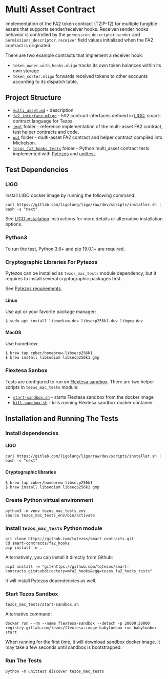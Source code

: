 # Multi Asset Contract

Implementation of the FA2 token contract (TZIP-12) for multiple fungible assets
that supports sender/receiver hooks. Receiver/sender hooks behavior is controlled
by the `permission_descriptor.sender` and `permissions_descriptor.receiver` field
values initialized when the FA2 contract is originated.

There are two example contracts that implement a receiver hook:

* `token_owner_with_hooks.mligo` tracks its own token balances within its own storage
* `token_sorter.mligo` forwards received tokens to other accounts according to its
dispatch table.

## Project Structure

* [`multi_asset.md`](multi_asset.md) - description
* [`fa2_interface.mligo`](ligo/fa2_interface.mligo) - FA2 contract interfaces
defined in [LIGO](https://ligolang.org/), smart-contract language for Tezos.
* [`impl`](ligo/impl/) folder - reference implementation of the multi-asset FA2
contract, test helper contracts and code.
* [`out`](ligo/out/) folder - multi-asset FA2 contract and helper contract compiled
into Michelson.
* [`tezos_fa2_hooks_tests`](tezos_fa2_hooks_tests/) folder - Python multi_asset
contract tests implemented with
[Pytezos](https://github.com/baking-bad/pytezos) and
[unittest](https://docs.python.org/3/library/unittest.html).

## Test Dependencies

### LIGO

Install LIGO docker image by running the following command:

`curl https://gitlab.com/ligolang/ligo/raw/dev/scripts/installer.sh | bash -s "next"`

See [LIGO installation](https://ligolang.org/docs/intro/installation/) instructions
for more details or alternative installation options.

### Python3

To run the test, Python 3.6+ and pip 19.0.1+ are required.

### Cryptographic Libraries For Pytezos

Pytezos can be installed as `tezos_mac_tests` module dependency, but it requires
to install several cryptographic packages first.

See [Pytezos requirements](https://github.com/baking-bad/pytezos#requirements).

#### Linux

Use apt or your favorite package manager:

`$ sudo apt install libsodium-dev libsecp256k1-dev libgmp-dev`

#### MacOS

Use homebrew:

```
$ brew tap cuber/homebrew-libsecp256k1
$ brew install libsodium libsecp256k1 gmp
```

### Flextesa Sanbox

Tests are configured to run on [Flextesa sandbox](https://assets.tqtezos.com/sandbox-quickstart).
There are two helper scripts in `tezos_mac_tests` module:

* [`start-sandbox.sh`](tezos_mac_tests/start-sandbox.sh) - starts Flextesa sandbox
from the docker image
* [`kill-sandbox.sh`](tezos_mac_tests/kill-sandbox.sh) - kills running Flextesa
sandbox docker container

## Installation and Running The Tests

### Install dependencies

#### LIGO 

`curl https://gitlab.com/ligolang/ligo/raw/dev/scripts/installer.sh | bash -s "next"`

#### Cryptographic libraries

```
$ brew tap cuber/homebrew-libsecp256k1
$ brew install libsodium libsecp256k1 gmp
```

### Create Python virtual environment

```
python3 -m venv tezos_mac_tests_env
source tezos_mac_tests_env/bin/activate
```

### Install `tezos_mac_tests` Python module

```
git clone https://github.com/tqtezos/smart-contracts.git
cd smart-contracts/fa2_hooks
pip install -e .
```

Alternatively, you can install it directly from Github:

`pip3 install -e "git+https://github.com/tqtezos/smart-contracts.git#subdirectory=mfa2_hooks&egg=tezos_fa2_hooks_tests"`

It will install Pytezos dependencies as well.

### Start Tezos Sandbox

`tezos_mac_tests/start-sandbox.sh`

Alternative command:

`docker run --rm --name flextesa-sandbox --detach -p 20000:20000 registry.gitlab.com/tezos/flextesa:image-babylonbox-run babylonbox start`

When running for the first time, it will download sandbox docker image.
It may take a few seconds until sandbox is bootstrapped.

### Run The Tests

`python -m unittest discover tezos_mac_tests`
